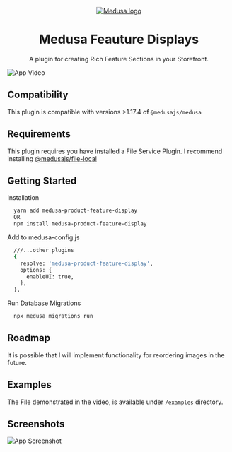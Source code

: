<p align="center">
  <a href="https://www.medusajs.com">
  <picture>
    <source media="(prefers-color-scheme: dark)" srcset="https://user-images.githubusercontent.com/59018053/229103275-b5e482bb-4601-46e6-8142-244f531cebdb.svg">
    <source media="(prefers-color-scheme: light)" srcset="https://user-images.githubusercontent.com/59018053/229103726-e5b529a3-9b3f-4970-8a1f-c6af37f087bf.svg">
    <img alt="Medusa logo" src="https://user-images.githubusercontent.com/59018053/229103726-e5b529a3-9b3f-4970-8a1f-c6af37f087bf.svg">
    </picture>
  </a>
</p>
<h1 align="center">
  Medusa Feauture Displays
</h1>

<p align="center">A plugin for creating Rich Feature Sections in your Storefront.</p>

![App Video](https://github.com/v0eak/medusa-product-feature-display/assets/51446230/cb366ae3-f999-41c0-85dc-de5d20abb206)

## Compatibility
This plugin is compatible with versions >1.17.4 of `@medusajs/medusa`

## Requirements
This plugin requires you have installed a File Service Plugin.
I recommend installing [@medusajs/file-local](https://medusajs.com/plugins/@medusajsfile-local/)

## Getting Started

Installation
```bash
  yarn add medusa-product-feature-display
  OR
  npm install medusa-product-feature-display
```

Add to medusa-config.js
```bash
  ///...other plugins
  {
    resolve: 'medusa-product-feature-display',
    options: {
      enableUI: true,
    },
  },
```

Run Database Migrations
```bash
  npx medusa migrations run
```

## Roadmap
It is possible that I will implement functionality for reordering images in the future.

## Examples
The File demonstrated in the video, is available under `/examples` directory.

## Screenshots
![App Screenshot](https://github.com/v0eak/medusa-product-feature-display/assets/51446230/bcf127c0-068d-4bad-a977-3af8f9e58d92)